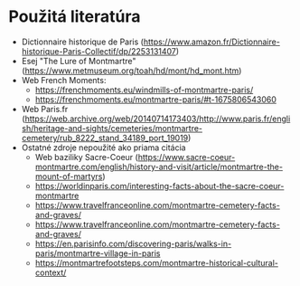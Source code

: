 # Použitá literatúra
- Dictionnaire historique de Paris (https://www.amazon.fr/Dictionnaire-historique-Paris-Collectif/dp/2253131407)
- Esej "The Lure of Montmartre" (https://www.metmuseum.org/toah/hd/mont/hd_mont.htm)
- Web French Moments:
  - https://frenchmoments.eu/windmills-of-montmartre-paris/
  - https://frenchmoments.eu/montmartre-paris/#t-1675806543060
- Web Paris.fr (https://web.archive.org/web/20140714173403/http://www.paris.fr/english/heritage-and-sights/cemeteries/montmartre-cemetery/rub_8222_stand_34189_port_19019)
- Ostatné zdroje nepoužité ako priama citácia
  - Web baziliky Sacre-Coeur (https://www.sacre-coeur-montmartre.com/english/history-and-visit/article/montmartre-the-mount-of-martyrs)
  - https://worldinparis.com/interesting-facts-about-the-sacre-coeur-montmartre
  - https://www.travelfranceonline.com/montmartre-cemetery-facts-and-graves/
  - https://www.travelfranceonline.com/montmartre-cemetery-facts-and-graves/
  - https://en.parisinfo.com/discovering-paris/walks-in-paris/montmartre-village-in-paris
  - https://montmartrefootsteps.com/montmartre-historical-cultural-context/
